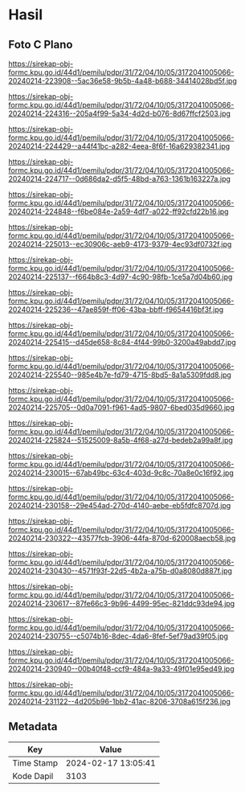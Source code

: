 # Hasil

## Foto C Plano

https://sirekap-obj-formc.kpu.go.id/44d1/pemilu/pdpr/31/72/04/10/05/3172041005066-20240214-223908--5ac36e58-9b5b-4a48-b688-34414028bd5f.jpg

https://sirekap-obj-formc.kpu.go.id/44d1/pemilu/pdpr/31/72/04/10/05/3172041005066-20240214-224316--205a4f99-5a34-4d2d-b076-8d67ffcf2503.jpg

https://sirekap-obj-formc.kpu.go.id/44d1/pemilu/pdpr/31/72/04/10/05/3172041005066-20240214-224429--a44f41bc-a282-4eea-8f6f-16a629382341.jpg

https://sirekap-obj-formc.kpu.go.id/44d1/pemilu/pdpr/31/72/04/10/05/3172041005066-20240214-224717--0d686da2-d5f5-48bd-a763-1361b163227a.jpg

https://sirekap-obj-formc.kpu.go.id/44d1/pemilu/pdpr/31/72/04/10/05/3172041005066-20240214-224848--f6be084e-2a59-4df7-a022-ff92cfd22b16.jpg

https://sirekap-obj-formc.kpu.go.id/44d1/pemilu/pdpr/31/72/04/10/05/3172041005066-20240214-225013--ec30906c-aeb9-4173-9379-4ec93df0732f.jpg

https://sirekap-obj-formc.kpu.go.id/44d1/pemilu/pdpr/31/72/04/10/05/3172041005066-20240214-225137--f664b8c3-4d97-4c90-98fb-1ce5a7d04b60.jpg

https://sirekap-obj-formc.kpu.go.id/44d1/pemilu/pdpr/31/72/04/10/05/3172041005066-20240214-225236--47ae859f-ff06-43ba-bbff-f9654416bf3f.jpg

https://sirekap-obj-formc.kpu.go.id/44d1/pemilu/pdpr/31/72/04/10/05/3172041005066-20240214-225415--d45de658-8c84-4f44-99b0-3200a49abdd7.jpg

https://sirekap-obj-formc.kpu.go.id/44d1/pemilu/pdpr/31/72/04/10/05/3172041005066-20240214-225540--985e4b7e-fd79-4715-8bd5-8a1a5309fdd8.jpg

https://sirekap-obj-formc.kpu.go.id/44d1/pemilu/pdpr/31/72/04/10/05/3172041005066-20240214-225705--0d0a7091-f961-4ad5-9807-6bed035d9660.jpg

https://sirekap-obj-formc.kpu.go.id/44d1/pemilu/pdpr/31/72/04/10/05/3172041005066-20240214-225824--51525009-8a5b-4f68-a27d-bedeb2a99a8f.jpg

https://sirekap-obj-formc.kpu.go.id/44d1/pemilu/pdpr/31/72/04/10/05/3172041005066-20240214-230015--67ab49bc-63c4-403d-9c8c-70a8e0c16f92.jpg

https://sirekap-obj-formc.kpu.go.id/44d1/pemilu/pdpr/31/72/04/10/05/3172041005066-20240214-230158--29e454ad-270d-4140-aebe-eb5fdfc8707d.jpg

https://sirekap-obj-formc.kpu.go.id/44d1/pemilu/pdpr/31/72/04/10/05/3172041005066-20240214-230322--43577fcb-3906-44fa-870d-620008aecb58.jpg

https://sirekap-obj-formc.kpu.go.id/44d1/pemilu/pdpr/31/72/04/10/05/3172041005066-20240214-230430--4571f93f-22d5-4b2a-a75b-d0a8080d887f.jpg

https://sirekap-obj-formc.kpu.go.id/44d1/pemilu/pdpr/31/72/04/10/05/3172041005066-20240214-230617--87fe66c3-9b96-4499-95ec-821ddc93de94.jpg

https://sirekap-obj-formc.kpu.go.id/44d1/pemilu/pdpr/31/72/04/10/05/3172041005066-20240214-230755--c5074b16-8dec-4da6-8fef-5ef79ad39f05.jpg

https://sirekap-obj-formc.kpu.go.id/44d1/pemilu/pdpr/31/72/04/10/05/3172041005066-20240214-230940--00b40f48-ccf9-484a-9a33-49f01e95ed49.jpg

https://sirekap-obj-formc.kpu.go.id/44d1/pemilu/pdpr/31/72/04/10/05/3172041005066-20240214-231122--4d205b96-1bb2-41ac-8206-3708a615f236.jpg


## Metadata

| Key        | Value               |
| ---------- | ------------------- |
| Time Stamp | 2024-02-17 13:05:41 |
| Kode Dapil | 3103                |



